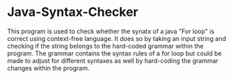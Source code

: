 # Java-Syntax-Checker

This program is used to check whether the synatx of a java "For loop" is correct using context-free language. It does so by taking an input string and checking if the string belongs to the hard-coded grammar within the program. The grammar contains the syntax rules of a for loop but could be made to adjust for different syntaxes as well by hard-coding the grammar changes within the program. 
